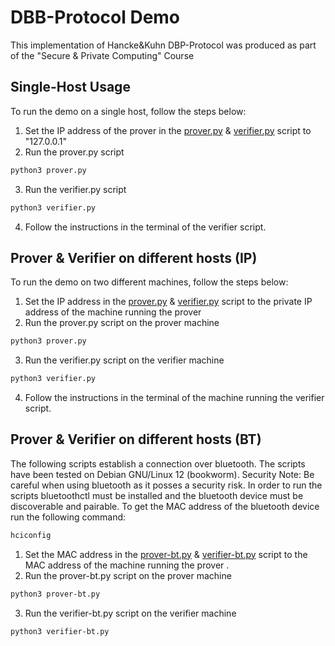 # DBB-Protocol Demo

This implementation of Hancke&Kuhn DBP-Protocol was produced as part of the "Secure & Private Computing" Course

## Single-Host Usage

To run the demo on a single host, follow the steps below:

1. Set the IP address of the prover in the [prover.py](./prover.py) & [verifier.py](./verifier.py) script to "127.0.0.1"
2. Run the prover.py script

```bash
python3 prover.py
```

3. Run the verifier.py script

```bash
python3 verifier.py
```

4. Follow the instructions in the terminal of the verifier script.

## Prover & Verifier on different hosts (IP)

To run the demo on two different machines, follow the steps below:

1. Set the IP address in the [prover.py](./prover.py) & [verifier.py](./verifier.py) script to the private IP
   address of the machine running the prover 
2. Run the prover.py script on the prover machine

```bash
python3 prover.py
```

3. Run the verifier.py script on the verifier machine

```bash
python3 verifier.py
```

4. Follow the instructions in the terminal of the machine running the verifier script.

##  Prover & Verifier on different hosts (BT)
The following scripts establish a connection over bluetooth.
The scripts have been tested on Debian GNU/Linux 12 (bookworm).
Security Note: Be careful when using bluetooth as it posses a security risk.
In order to run the scripts bluetoothctl must be installed and the bluetooth device must be discoverable and pairable.
To get the MAC address of the bluetooth device run the following command:
```bash
hciconfig
```

1. Set the MAC address in the [prover-bt.py](./prover-bt.py) & [verifier-bt.py](./verifier-bt.py) script to the MAC
   address of the machine running the prover .
2. Run the prover-bt.py script on the prover machine

```bash
python3 prover-bt.py
```

3. Run the verifier-bt.py script on the verifier machine

```bash
python3 verifier-bt.py
```


